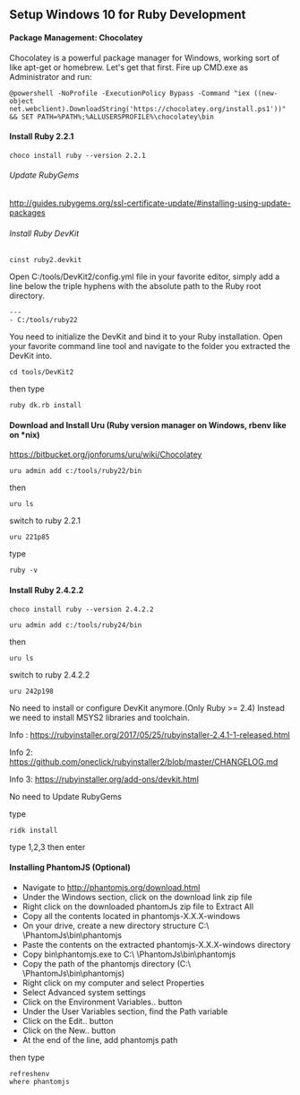 ## Setup Windows 10 for Ruby Development

#### Package Management: Chocolatey
Chocolatey is a powerful package manager for Windows, working sort of like apt-get or homebrew. Let's get that first. Fire up CMD.exe as Administrator and run:

```
@powershell -NoProfile -ExecutionPolicy Bypass -Command "iex ((new-object net.webclient).DownloadString('https://chocolatey.org/install.ps1'))" && SET PATH=%PATH%;%ALLUSERSPROFILE%\chocolatey\bin
```

#### Install Ruby 2.2.1

```
choco install ruby --version 2.2.1
```

###### Update RubyGems

http://guides.rubygems.org/ssl-certificate-update/#installing-using-update-packages

###### Install Ruby DevKit

```
cinst ruby2.devkit
```

Open C:/tools/DevKit2/config.yml file in your favorite editor, simply add a line below the
triple hyphens with the absolute path to the Ruby root directory.

```
---
- C:/tools/ruby22
```

You need to initialize the DevKit and bind it to your Ruby installation. Open your favorite command line tool and navigate to the folder you extracted the DevKit into.

```
cd tools/DevKit2
```

then type

```
ruby dk.rb install
```


####  Download and Install Uru (Ruby version manager on Windows, rbenv like on *nix)

https://bitbucket.org/jonforums/uru/wiki/Chocolatey

```
uru admin add c:/tools/ruby22/bin
```

then

```
uru ls
```
switch to ruby 2.2.1

```
uru 221p85
```

type

```
ruby -v
```

####  Install Ruby 2.4.2.2

```
choco install ruby --version 2.4.2.2
```

```
uru admin add c:/tools/ruby24/bin
```

then

```
uru ls
```
switch to ruby 2.4.2.2

```
uru 242p198
```

No need to install or configure DevKit anymore.(Only Ruby >= 2.4) Instead we need to install
MSYS2 libraries and toolchain.

Info : https://rubyinstaller.org/2017/05/25/rubyinstaller-2.4.1-1-released.html

Info 2: https://github.com/oneclick/rubyinstaller2/blob/master/CHANGELOG.md

Info 3: https://rubyinstaller.org/add-ons/devkit.html

No need to Update RubyGems

type

```
ridk install
```

type 1,2,3 then enter


#### Installing PhantomJS (Optional)

* Navigate to http://phantomjs.org/download.html
* Under the Windows section, click on the download link zip file
* Right click on the downloaded phantomJs zip file to Extract All
* Copy all the contents located in phantomjs-X.X.X-windows
* On your drive, create a new directory structure C:\ \PhantomJs\bin\phantomjs
* Paste the contents on the extracted phantomjs-X.X.X-windows directory
* Copy bin\phantomjs.exe to C:\ \PhantomJs\bin\phantomjs
* Copy the path of the phantomjs directory (C:\ \PhantomJs\bin\phantomjs)
* Right click on my computer and select Properties
* Select Advanced system settings
* Click on the Environment Variables.. button
* Under the User Variables section, find the Path variable
* Click on the Edit.. button
* Click on the New.. button
* At the end of the line, add phantomjs path

then type

```
refreshenv
where phantomjs
```

